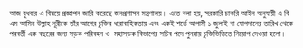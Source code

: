আজ বুধবার এ বিষয়ে প্রজ্ঞাপন জারি করেছে জনপ্রশাসন মন্ত্রণালয়। এতে বলা হয়, সরকারি চাকরি আইন অনুযায়ী এ বি এম আমিন উল্লাহ নূরীকে তাঁর আগের চুক্তির ধারাবাহিকতায় এবং একই শর্তে আগামী ১ জুলাই বা যোগদানের তারিখ থেকে পরবর্তী এক বছরের জন্য সড়ক পরিবহন ও  মহাসড়ক বিভাগের সচিব পদে পুনরায় চুক্তিভিত্তিতে নিয়োগ দেওয়া হলো।
